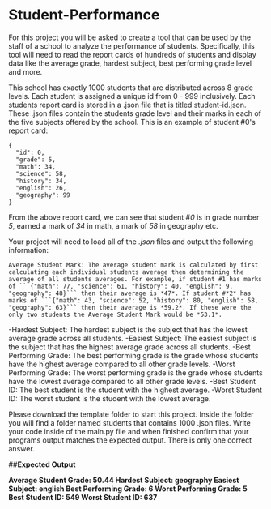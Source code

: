 # Student-Performance

For this project you will be asked to create a tool that can be used by the staff of a school to analyze the performance of students. Specifically, this tool will need to read the report cards of hundreds of students and display data like the average grade, hardest subject, best performing grade level and more.

This school has exactly 1000 students that are distributed across 8 grade levels. Each student is assigned a unique id from 0 - 999 inclusively. Each students report card is stored in a .json file that is titled student-id.json. These .json files contain the students grade level and their marks in each of the five subjects offered by the school. This is an example of student #0's report card:

```
{
  "id": 0,
  "grade": 5,
  "math": 34,
  "science": 58,
  "history": 34,
  "english": 26,
  "geography": 99
}
```

From the above report card, we can see that student #*0* is in grade number *5*, earned a mark of *34* in math, a mark of *58* in geography etc. 



Your project will need to load all of the *.json* files and output the following information:

    Average Student Mark: The average student mark is calculated by first calculating each individual students average then determining the average of all students averages. For example, if student #1 has marks of ```{"math": 77, "science": 61, "history": 40, "english": 9, "geography": 48}``` then their average is *47*. If student #*2* has marks of ```{"math": 43, "science": 52, "history": 80, "english": 58, "geography": 63}``` then their average is *59.2*. If these were the only two students the Average Student Mark would be *53.1*.
    
-Hardest Subject: The hardest subject is the subject that has the lowest average grade across all students.
-Easiest Subject: The easiest subject is the subject that has the highest average grade across all students.
-Best Performing Grade: The best performing grade is the grade whose students have the highest average compared to all other grade levels.
-Worst Performing Grade: The worst performing grade is the grade whose students have the lowest average compared to all other grade levels.
-Best Student ID: The best student is the student with the highest average.
-Worst Student ID: The worst student is the student with the lowest average.

Please download the template folder to start this project. Inside the folder you will find a folder named students that contains 1000 .json files. Write your code inside of the main.py file and when finished confirm that your programs output matches the expected output. There is only one correct answer.

##**Expected Output**

  **Average Student Grade: 50.44
    Hardest Subject: geography
    Easiest Subject: english
    Best Performing Grade: 6
    Worst Performing Grade: 5
    Best Student ID: 549
    Worst Student ID: 637**

